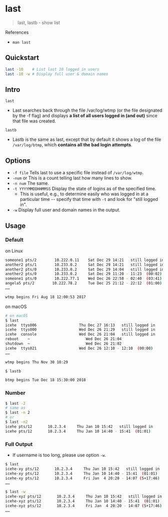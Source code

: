 # last

> last, lastb - show list

References

- `man last`

## Quickstart

```bash
last -10    # List last 10 logged in users
last -10 -w # Display full user & domain names
```

## Intro

`last`

- Last searches back through the file /var/log/wtmp (or the file designated by the -f flag) and displays **a list of all users logged in (and out)** since that file was created.

`lastb`

- Lastb is the same as last, except that by default it shows a log of the file `/var/log/btmp`, which **contains all the bad login attempts**.

## Options

- `-f file` Tells last to use a specific file instead of
 `/var/log/wtmp`.
- `-num` or This is a count telling last how many lines to show.
- `-n num` The same.
- `-t YYYYMMDDHHMMSS` Display the state of logins as of the specified time.
    - This is useful, e.g., to determine easily who was logged in at a particular time -- specify that time with `-t` and look for "still logged in".
- `-w` Display full user and domain names in the output.

## Usage

### Default

on Linux

```bash
someone1 pts/2        10.222.0.11    Sat Dec 29 14:21   still logged in
another2 pts/1        10.233.0.2     Sat Dec 29 14:21   still logged in
another2 pts/0        10.233.0.2     Sat Dec 29 14:04   still logged in
another2 pts/0        10.233.0.2     Sat Dec 29 11:20 - 11:23  (00:02)
someone1 pts/0        10.222.77.1    Wed Dec 26 22:58 - 02:40  (03:41)
angela5 pts/2        10.222.78.2     Tue Dec 25 21:12 - 22:12  (01:00)
……

wtmp begins Fri Aug 18 12:00:53 2017
```

on macOS

```bash
# on macOS
$ last
icehe  ttys006                   Thu Dec 27 16:13   still logged in
icehe  ttys000                   Wed Dec 26 21:29   still logged in
icehe  console                   Wed Dec 26 21:04   still logged in
reboot    ~                         Wed Dec 26 21:04
shutdown  ~                         Wed Dec 26 21:02
icehe  ttys021                   Wed Dec 26 12:10 - 12:10  (00:00)
……

wtmp begins Thu Nov 30 10:29
```

```bash
$ lastb

btmp begins Tue Dec 18 15:30:00 2018
```

### Number

```bash
$ last -2
# same as
$ last -n 2
# or
$ last -n2
icehe pts/12       10.2.3.4     Thu Jan 10 15:42   still logged in
icehe pts/12       10.2.3.4     Thu Jan 10 14:40 - 15:41  (01:01)
```

### Full Output

- If username is too long, please use option `-w`.

```bash
$ last
icehe-xy pts/12       10.2.3.4     Thu Jan 10 15:42   still logged in
icehe-xy pts/12       10.2.3.4     Thu Jan 10 14:40 - 15:41  (01:01)
icehe-xy pts/12       10.2.3.4     Fri Jan  4 20:20 - 14:07 (5+17:46)
……
```

```bash
$ last -w
icehe-xyz pts/12       10.2.3.4     Thu Jan 10 15:42   still logged in
icehe-xyz pts/12       10.2.3.4     Thu Jan 10 14:40 - 15:41  (01:01)
icehe-xyz pts/12       10.2.3.4     Fri Jan  4 20:20 - 14:07 (5+17:46)
……
```